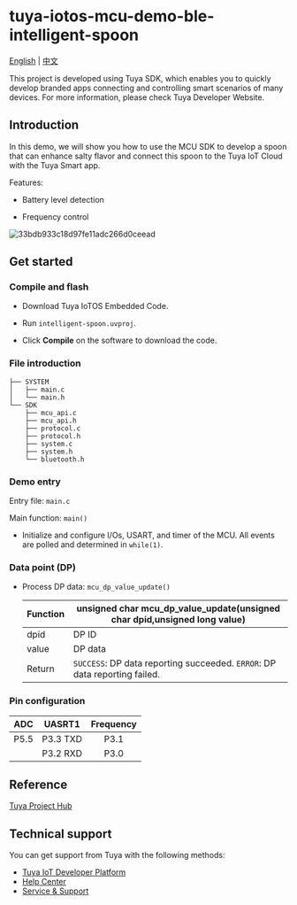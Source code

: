 # tuya-iotos-mcu-demo-ble-intelligent-spoon

[English](./README.md) | [中文](./README_zh.md)

This project is developed using Tuya SDK, which enables you to quickly develop branded apps connecting and controlling smart scenarios of many devices. For more information, please check Tuya Developer Website.

## Introduction  



In this demo, we will show you how to use the MCU SDK to develop a spoon that can enhance salty flavor and connect this spoon to the Tuya IoT Cloud with the Tuya Smart app.

Features:

+ Battery level detection

+ Frequency control

![33bdb933c18d97fe11adc266d0ceead](https://user-images.githubusercontent.com/54346276/132464349-fdd719e9-4566-4177-bc6d-523f500fa5af.jpg)

## Get started

### Compile and flash
+ Download Tuya IoTOS Embedded Code.

+ Run `intelligent-spoon.uvproj`.

+ Click **Compile** on the software to download the code.

### File introduction

```
├── SYSTEM
│   ├── main.c
│   └── main.h
└── SDK
    ├── mcu_api.c
    ├── mcu_api.h
    ├── protocol.c
    ├── protocol.h
    ├── system.c
    ├── system.h
    └── bluetooth.h

```

### Demo entry

Entry file: `main.c`

Main function: `main()`

+ Initialize and configure I/Os, USART, and timer of the MCU. All events are polled and determined in `while(1)`.

### Data point (DP)

+ Process DP data: `mcu_dp_value_update()`

    | Function | unsigned char mcu_dp_value_update(unsigned char dpid,unsigned long value) |
    | ------ | ------------------------------------------------------------ |
    | dpid | DP ID |
    | value | DP data |
    | Return | `SUCCESS`: DP data reporting succeeded. `ERROR`: DP data reporting failed. |

### Pin configuration

| ADC | UASRT1 | Frequency |
| :--: | :------: | :-------: |
| P5.5 | P3.3 TXD | P3.1 |
|      | P3.2 RXD | P3.0          |

## Reference

[Tuya Project Hub](https://developer.tuya.com/demo)

## Technical support

You can get support from Tuya with the following methods:

- [Tuya IoT Developer Platform](https://developer.tuya.com/en/)
- [Help Center](https://support.tuya.com/en/help)
- [Service & Support](https://service.console.tuya.com)[](https://service.console.tuya.com/)
